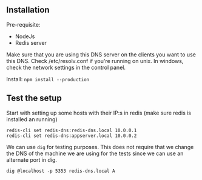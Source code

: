 
Installation
------------

Pre-requisite:

 * NodeJs
 * Redis server

Make sure that you are using this DNS server on the clients you want to use this DNS. Check /etc/resolv.conf if you're running on unix. In windows, check the network settings in the control panel.

Install: `npm install --production`


Test the setup
--------------

Start with setting up some hosts with their IP:s in redis (make sure redis is installed an running)

```
redis-cli set redis-dns:redis-dns.local 10.0.0.1
redis-cli set redis-dns:appserver.local 10.0.0.2
```

We can use `dig` for testing purposes. This does not require that we change the DNS of the machine we
are using for the tests since we can use an alternate port in dig.


`dig @localhost -p 5353 redis-dns.local A`
